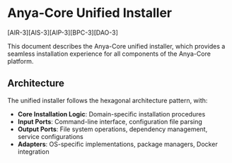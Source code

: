 # Anya-Core Unified Installer

[AIR-3][AIS-3][AIP-3][BPC-3][DAO-3]

This document describes the Anya-Core unified installer, which provides a seamless installation experience for all components of the Anya-Core platform.

## Architecture

The unified installer follows the hexagonal architecture pattern, with:

- **Core Installation Logic**: Domain-specific installation procedures
- **Input Ports**: Command-line interface, configuration file parsing
- **Output Ports**: File system operations, dependency management, service configurations
- **Adapters**: OS-specific implementations, package managers, Docker integration 